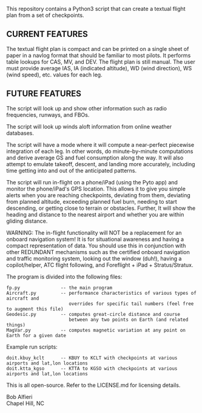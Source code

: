 This repository contains a Python3 script that can create a textual flight plan from a set of checkpoints.  


CURRENT FEATURES<br>
----------------

The textual flight plan is compact and can be printed on a single sheet of paper in a navlog format that should be familiar to most pilots.  It performs table lookups for CAS, MV, and DEV.  The flight plan is still manual.  The user must provide average IAS, IA (indicated altitude), WD (wind direction), WS (wind speed), etc.  values for each leg.

FUTURE FEATURES<br>
---------------

The script will look up and show other information such as radio frequencies, runways, and FBOs.

The script will look up winds aloft information from online weather databases.

The script will have a mode where it will compute a near-perfect piecewise integration of each leg.  In other words, do minute-by-minute computations and derive average GS and fuel consumption along the way.  It will also attempt to emulate takeoff, descent, and landing more accurately, including time getting into and out of the anticipated patterns.

The script will run in-flight on a phone/iPad (using the Pyto app) and monitor the phone/iPad's GPS location. This allows it to give you simple alerts when you are reaching checkpoints, deviating from them, deviating from planned altitude, exceeding planned fuel burn, needing to start descending, or getting close to terrain or obstacles.  Further, It will show the heading and distance to the nearest airport and whether you are within gliding distance. 

WARNING: The in-flight functionality will NOT be a replacement for an onboard navigation system! It is for situational awareness and having a compact representation of data.  You should use this in conjunction with other REDUNDANT mechanisms such as the certified onboard navigation and traffic monitoring system, looking out the window (duh!), having a copilot/helper, ATC flight following, and Foreflight + iPad + Stratus/Stratux.

The program is divided into the following files:
  
    fp.py               -- the main program
    Aircraft.py         -- performance characteristics of various types of aircraft and 
                           overrides for specific tail numbers (feel free to augment this file)
    Geodesic.py         -- computes great-circle distance and course 
                           between any two points on Earth (and related things)
    MagVar.py           -- computes magnetic variation at any point on Earth for a given date

Example run scripts:

    doit.kbuy_kclt      -- KBUY to KCLT with checkpoints at various airports and lat,lon locations
    doit.ktta_kgso      -- KTTA to KGSO with checkpoints at various airports and lat,lon locations

This is all open-source.  Refer to the LICENSE.md for licensing details.  

Bob Alfieri<br>
Chapel Hill, NC
